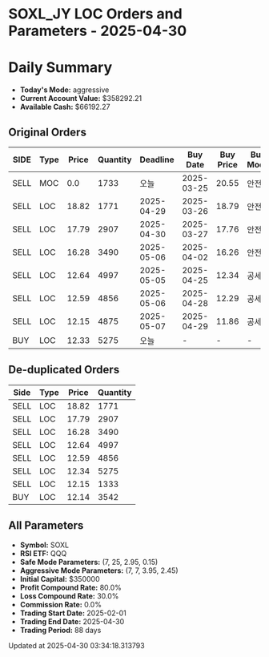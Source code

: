 # SOXL_JY LOC Orders and Parameters - 2025-04-30

# Daily Summary

- **Today's Mode:** aggressive
- **Current Account Value:** $358292.21
- **Available Cash:** $66192.27

## Original Orders

| SIDE | Type | Price | Quantity | Deadline | Buy Date | Buy Price | Buy Mode |
|------|------|-------|----------|----------|----------|-----------|----------|
| SELL | MOC | 0.0 | 1733 | 오늘 | 2025-03-25 | 20.55 | 안전 |
| SELL | LOC | 18.82 | 1771 | 2025-04-29 | 2025-03-26 | 18.79 | 안전 |
| SELL | LOC | 17.79 | 2907 | 2025-04-30 | 2025-03-27 | 17.76 | 안전 |
| SELL | LOC | 16.28 | 3490 | 2025-05-06 | 2025-04-02 | 16.26 | 안전 |
| SELL | LOC | 12.64 | 4997 | 2025-05-05 | 2025-04-25 | 12.34 | 공세 |
| SELL | LOC | 12.59 | 4856 | 2025-05-06 | 2025-04-28 | 12.29 | 공세 |
| SELL | LOC | 12.15 | 4875 | 2025-05-07 | 2025-04-29 | 11.86 | 공세 |
| BUY | LOC | 12.33 | 5275 | 오늘 | - | - | - |

## De-duplicated Orders

| Side | Type | Price | Quantity |
|------|------|-------|----------|
| SELL | LOC | 18.82 | 1771 |
| SELL | LOC | 17.79 | 2907 |
| SELL | LOC | 16.28 | 3490 |
| SELL | LOC | 12.64 | 4997 |
| SELL | LOC | 12.59 | 4856 |
| SELL | LOC | 12.34 | 5275 |
| SELL | LOC | 12.15 | 1333 |
| BUY | LOC | 12.14 | 3542 |

## All Parameters

- **Symbol:** SOXL
- **RSI ETF:** QQQ
- **Safe Mode Parameters:** (7, 25, 2.95, 0.15)
- **Aggressive Mode Parameters:** (7, 7, 3.95, 2.45)
- **Initial Capital:** $350000
- **Profit Compound Rate:** 80.0%
- **Loss Compound Rate:** 30.0%
- **Commission Rate:** 0.0%
- **Trading Start Date:** 2025-02-01
- **Trading End Date:** 2025-04-30
- **Trading Period:** 88 days

Updated at 2025-04-30 03:34:18.313793
